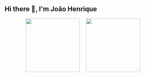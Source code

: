 ## Hi there 👋, I'm João Henrique


<div aling="center">
    <div align="leftr" style="display: flex; justify-content: center; gap: 20px;">
      <a href="https://github.com/joaohgp-dev">
        <img height="174" src="https://github-readme-stats.vercel.app/api?username=joaohgp-dev&show_icons=true&theme=gotham" />
      </a>
    <div>
      <a href="https://github.com/joaohgp-dev">
        <img height="174" src="https://github-readme-stats.vercel.app/api/top-langs/?username=joaohgp-dev&size_weight=0.5&count_weight=0.5&theme=gotham&layout=compact&card_width=320" />
      </a>
    </div>
</div>
